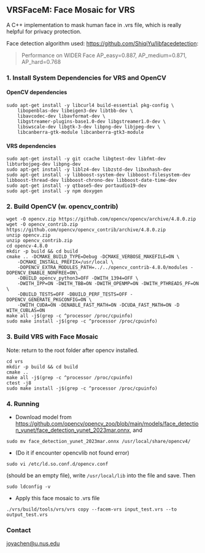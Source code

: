 ## VRSFaceM: Face Mosaic for VRS

A C++ implementation to mask human face in .vrs file, which is really helpful for privacy protection.

Face detection algorithm used: https://github.com/ShiqiYu/libfacedetection:

> Performance on WIDER Face AP_easy=0.887, AP_medium=0.871, AP_hard=0.768

### 1. Install System Dependencies for VRS and OpenCV

#### OpenCV dependencies
```
sudo apt-get install -y libcurl4 build-essential pkg-config \
    libopenblas-dev libeigen3-dev libtbb-dev \
    libavcodec-dev libavformat-dev \
    libgstreamer-plugins-base1.0-dev libgstreamer1.0-dev \
    libswscale-dev libgtk-3-dev libpng-dev libjpeg-dev \
    libcanberra-gtk-module libcanberra-gtk3-module
```

#### VRS dependencies
```
sudo apt-get install -y git ccache libgtest-dev libfmt-dev libturbojpeg-dev libpng-dev
sudo apt-get install -y liblz4-dev libzstd-dev libxxhash-dev
sudo apt-get install -y libboost-system-dev libboost-filesystem-dev libboost-thread-dev libboost-chrono-dev libboost-date-time-dev
sudo apt-get install -y qtbase5-dev portaudio19-dev
sudo apt-get install -y npm doxygen
```

### 2. Build OpenCV (w. opencv_contrib)
```
wget -O opencv.zip https://github.com/opencv/opencv/archive/4.8.0.zip
wget -O opencv_contrib.zip https://github.com/opencv/opencv_contrib/archive/4.8.0.zip
unzip opencv.zip
unzip opencv_contrib.zip
cd opencv-4.8.0
mkdir -p build && cd build
cmake .. -DCMAKE_BUILD_TYPE=Debug -DCMAKE_VERBOSE_MAKEFILE=ON \
	-DCMAKE_INSTALL_PREFIX=/usr/local \
	-DOPENCV_EXTRA_MODULES_PATH=../../opencv_contrib-4.8.0/modules -DOPENCV_ENABLE_NONFREE=ON\
	-DBUILD_opencv_python3=OFF -DWITH_1394=OFF \
	-DWITH_IPP=ON -DWITH_TBB=ON -DWITH_OPENMP=ON -DWITH_PTHREADS_PF=ON \
	-DBUILD_TESTS=OFF -DBUILD_PERF_TESTS=OFF -DOPENCV_GENERATE_PKGCONFIG=ON \
	-DWITH_CUDA=ON -DENABLE_FAST_MATH=ON -DCUDA_FAST_MATH=ON -D WITH_CUBLAS=ON
make all -j$(grep -c ^processor /proc/cpuinfo)
sudo make install -j$(grep -c ^processor /proc/cpuinfo)
```

### 3. Build VRS with Face Mosaic
Note: return to the root folder after opencv installed.

```
cd vrs
mkdir -p build && cd build
cmake ..
make all -j$(grep -c ^processor /proc/cpuinfo)
ctest -j8
sudo make install -j$(grep -c ^processor /proc/cpuinfo)
```

### 4. Running

- Download model from https://github.com/opencv/opencv_zoo/blob/main/models/face_detection_yunet/face_detection_yunet_2023mar.onnx, and 

```
sudo mv face_detection_yunet_2023mar.onnx /usr/local/share/opencv4/
```

- (Do it if encounter opencvlib not found error)
```
sudo vi /etc/ld.so.conf.d/opencv.conf
``` 
(should be an empty file), write ```/usr/local/lib``` into the file and save. Then 
```
sudo ldconfig -v
```

- Apply this face mosaic to .vrs file
```
./vrs/build/tools/vrs/vrs copy --facem-vrs input_test.vrs --to output_test.vrs
```

### Contact

joyachen@u.nus.edu